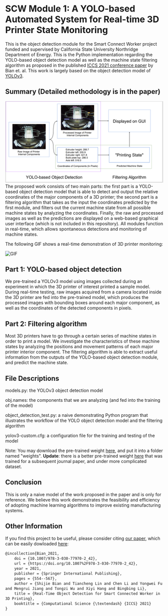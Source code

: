 # SCW Module 1: A YOLO-based Automated System for Real-time 3D Printer State Monitoring
This is the object detection module for the Smart Connect Worker project funded and supervised by California State University Northridge Department of Energy.
This is the Python implementation regarding the YOLO-based object detection model as well as the machine state filtering algorithm as proposed in the published [ICCS 2021 conference paper](https://link.springer.com/chapter/10.1007%2F978-3-030-77970-2_42) by Bian et. al. 
This work is largely based on the object detection model of [YOLOv3](https://github.com/eriklindernoren/PyTorch-YOLOv3).

## Summary (Detailed methodology is in the paper)
![Screenshot](workflow.png)
The proposed work consists of two main parts: the first part is a YOLO-based object detection model that is able to detect and output the relative coordinates of the major components of a 3D printer; the second part is a filtering algorithm that takes as the input the coordinates predicted by the first module, and filters out the current machine state from all possible machine states by analyzing the coordinates. Finally, the raw and processed images as well as the predictions are displayed on a web-based graphical user interface (which is not included in this repository). All modules function in real-time, which allows spontaneous detections and monitoring of machine states.

The following GIF shows a real-time demonstration of 3D printer monitoring:

![GIF](demo_gif.gif)


## Part 1: YOLO-based object detection
We pre-trained a YOLOv3 model using images collected during an experiment in which the 3D printer of interest printed a sample model. During real-time testing, raw images acquired from a camera located inside the 3D printer are fed into the pre-trained model, which produces the processed images with bounding boxes around each major component, as well as the coordinates of the detected components in pixels.

## Part 2: Filtering algorithm
Most 3D printers have to go through a certain series of machine states in order to print a model. We investigate the characteristics of these machine states by analyzing the positions and movement patterns of each major printer interior component. The filtering algorithm is able to extract useful information from the outputs of the YOLO-based object detection module, and predict the machine state.

## File Descriptions
models.py: the YOLOv3 object detection model

obj.names: the components that we are analyzing (and fed into the training of the model)

object_detection_test.py: a naive demonstrating Python program that illustrates the workflow of the YOLO object detection model and the filtering algorithm

yolov3-custom.cfg: a configuration file for the training and testing of the model

Note: You may download the pre-trained weight [here](https://drive.google.com/file/d/1h2eFIRpB2K5esNt6qKxO1HiZ8V7e3kFm/view?usp=sharing), and put it into a folder named "weights". **Update**: there is a better pre-trained weight [here](https://drive.google.com/file/d/1XrfeUAppVzBK4A6DT92UttHZoljDv3Ft/view?usp=sharing) that was trained for a subsequent journal paper, and under more complicated dataset.

## Conclusion
This is only a naive model of the work proposed in the paper and is only for reference. We believe this work demonstrates the feasibility and efficiency of adopting machine learning algorithms to improve existing manufacturing systems.

## Other Information

If you find this project to be useful, please consider citing [our paper](https://link.springer.com/chapter/10.1007%2F978-3-030-77970-2_42), which can be easily dowloaded [here](https://link.springer.com/content/pdf/10.1007%2F978-3-030-77970-2_42.pdf):

```
@incollection{Bian_2021,
	doi = {10.1007/978-3-030-77970-2_42},
	url = {https://doi.org/10.1007%2F978-3-030-77970-2_42},
	year = 2021,
	publisher = {Springer International Publishing},
	pages = {554--567},
	author = {Shijie Bian and Tiancheng Lin and Chen Li and Yongwei Fu and Mengrui Jiang and Tongzi Wu and Xiyi Hang and Bingbing Li},
	title = {Real-Time Object Detection for Smart Connected Worker in 3D Printing},
	booktitle = {Computational Science {\textendash} {ICCS} 2021}
} 
```
